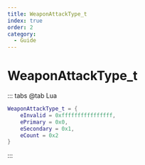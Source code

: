 ```yaml
---
title: WeaponAttackType_t
index: true
order: 2
category:
  - Guide
---
```


# WeaponAttackType_t
::: tabs
@tab Lua
```lua
WeaponAttackType_t = {
    eInvalid = 0xffffffffffffffff,
    ePrimary = 0x0,
    eSecondary = 0x1,
    eCount = 0x2
}
```
:::